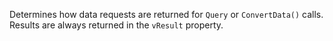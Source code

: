 ﻿Determines how data requests are returned for `Query` or `ConvertData()` calls. Results are always returned in the `vResult` property.